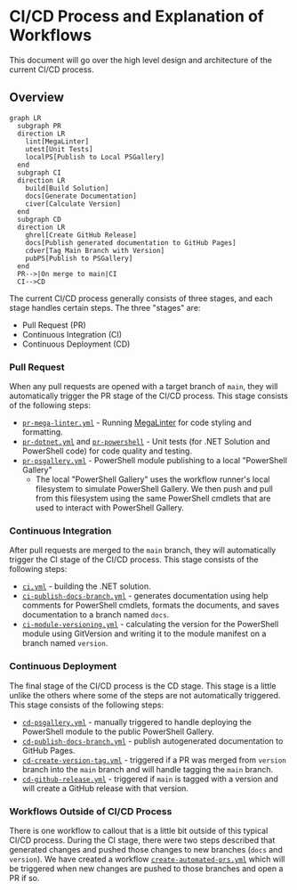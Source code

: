 # CI/CD Process and Explanation of Workflows

This document will go over the high level design and architecture of the current CI/CD process.

## Overview

```mermaid
graph LR
  subgraph PR
  direction LR
    lint[MegaLinter]
    utest[Unit Tests]
    localPS[Publish to Local PSGallery]
  end
  subgraph CI
  direction LR
    build[Build Solution]
    docs[Generate Documentation]
    civer[Calculate Version]
  end
  subgraph CD
  direction LR
    ghrel[Create GitHub Release]
    docs[Publish generated documentation to GitHub Pages]
    cdver[Tag Main Branch with Version]
    pubPS[Publish to PSGallery]
  end
  PR-->|On merge to main|CI
  CI-->CD
```

The current CI/CD process generally consists of three stages, and each stage handles certain steps.
The three "stages" are:

- Pull Request (PR)
- Continuous Integration (CI)
- Continuous Deployment (CD)

### Pull Request

When any pull requests are opened with a target branch of `main`, they will automatically trigger the PR stage of the
CI/CD process. This stage consists of the following steps:

- [`pr-mega-linter.yml`](../.github/workflows/pr-mega-linter.yml) - Running [MegaLinter](https://megalinter.io/latest/)
  for code styling and formatting.
- [`pr-dotnet.yml`](../.github/workflows/pr-dotnet.yml) and [`pr-powershell`](../.github/workflows/pr-powershell.yml) -
   Unit tests (for .NET Solution and PowerShell code) for code quality and testing.
- [`pr-psgallery.yml`](../.github/workflows/pr-powershell.yml) - PowerShell module publishing to a local "PowerShell
  Gallery"
  - The local "PowerShell Gallery" uses the workflow runner's local filesystem to simulate PowerShell Gallery. We then
    push and pull from this filesystem using the same PowerShell cmdlets that are used to interact with PowerShell
    Gallery.

### Continuous Integration

After pull requests are merged to the `main` branch, they will automatically trigger the CI stage of the CI/CD process.
This stage consists of the following steps:

- [`ci.yml`](../.github/workflows/ci.yml) - building the .NET solution.
- [`ci-publish-docs-branch.yml`](../.github/workflows/ci-publish-docs-branch.yml) - generates documentation using help
  comments for PowerShell cmdlets, formats the documents, and saves documentation to a branch named `docs`.
- [`ci-module-versioning.yml`](../.github/workflows/ci-module-versioning.yml) - calculating the version for the
  PowerShell module using GitVersion and writing it to the module manifest on a branch named `version`.

### Continuous Deployment

The final stage of the CI/CD process is the CD stage. This stage is a little unlike the others where some of the steps
are not automatically triggered. This stage consists of the following steps:

- [`cd-psgallery.yml`](../.github/workflows/cd-psgallery.yml) - manually triggered to handle deploying the PowerShell
  module to the public PowerShell Gallery.
- [`cd-publish-docs-branch.yml`](../.github/workflows/cd-publish-docs-branch.yml) - publish autogenerated documentation
  to GitHub Pages.
- [`cd-create-version-tag.yml`](../.github/workflows/cd-create-version-tag.yml) - triggered if a PR was merged from
  `version` branch into the `main` branch and will handle tagging the `main` branch.
- [`cd-github-release.yml`](../.github/workflows/cd-github-release.yml) - triggered if `main` is tagged with a version
  and will create a GitHub release with that version.

### Workflows Outside of CI/CD Process

There is one workflow to callout that is a little bit outside of this typical CI/CD process. During the CI stage, there
were two steps described that generated changes and pushed those changes to new branches (`docs` and `version`). We
have created a workflow [`create-automated-prs.yml`](../.github/workflows/create-automated-prs.yml) which will be
triggered when new changes are pushed to those branches and open a PR if so.
